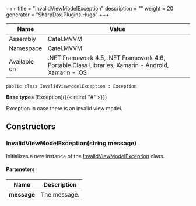 

+++
title = "InvalidViewModelException" 
description = ""
weight = 20
generator = "SharpDox.Plugins.Hugo"
+++

Name|Value
---|---
Assembly|Catel.MVVM
Namespace|Catel.MVVM
Available on|.NET Framework 4.5, .NET Framework 4.6, Portable Class Libraries, Xamarin - Android, Xamarin - iOS

```
public class InvalidViewModelException : Exception
```

**Base types**
[Exception]({{< relref "#" >}})

Exception in case there is an invalid view model.

## Constructors

### InvalidViewModelException(string message)

Initializes a new instance of the [InvalidViewModelException](#) class.

#### Parameters

Name|Description
---|---
**message**|The message.

